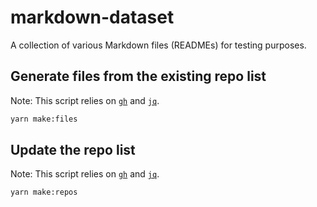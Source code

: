 # markdown-dataset

A collection of various Markdown files (READMEs) for testing purposes.

## Generate files from the existing repo list

Note: This script relies on [`gh`](https://github.com/cli/cli) and [`jq`](https://github.com/stedolan/jq).

```sh
yarn make:files
```

## Update the repo list

Note: This script relies on [`gh`](https://github.com/cli/cli) and [`jq`](https://github.com/stedolan/jq).

```sh
yarn make:repos
```
